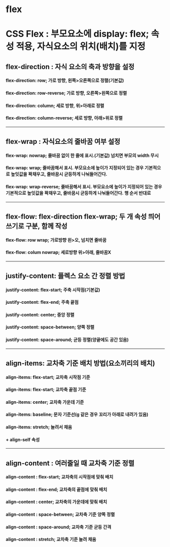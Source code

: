# flex

# CSS Flex : 부모요소에 display: flex; 속성 적용, 자식요소의 위치(배치)를 지정

## flex-direction : 자식 요소의 축과 방향을 설정

#### flex-direction: row; 가로 방향, 왼쪽>오른쪽으로 정렬(기본값)

#### flex-direction: row-reverse; 가로 방향, 오른쪽>왼쪽으로 정렬

#### flex-direction: column; 세로 방향, 위>아래로 정렬

#### flex-direction: column-reverse; 세로 방향, 아래>위로 정렬

---

## flex-wrap : 자식요소의 줄바꿈 여부 설정

#### flex-wrap: nowrap; 줄바꿈 없이 한 줄에 표시.(기본값) 넘치면 부모의 width 무시

#### flex-wrap: wrap; 줄바꿈해서 표시. 부모요소에 높이가 지정되어 있는 경우 기본적으로 높잇값을 꽉채우고, 줄바꿈시 균등하게 나눠들어간다.

#### flex-wrap: wrap-reverse; 줄바꿈해서 표시. 부모요소에 높이가 지정되어 있는 경우 기본적으로 높잇값을 꽉채우고, 줄바꿈시 균등하게 나눠들어간다. 행 순서 반대로

---

## flex-flow: flex-direction flex-wrap; 두 개 속성 띄어쓰기로 구분, 함께 작성

#### flex-flow: row wrap; 가로방향 왼>오, 넘치면 줄바꿈

#### flex-flow: colum nowrap; 세로방향 위>아래, 줄바꿈X

---

## justify-content: 플렉스 요소 간 정렬 방법

#### justify-content: flex-start; 주축 시작점(기본값)

#### justify-content: flex-end; 주축 끝점

#### justify-content: center; 중앙 정렬

#### justify-content: space-between; 양쪽 정렬

#### justify-content: space-around; 균등 정렬(양끝에도 공간 있음)

---

## align-items: 교차축 기준 배치 방법(요소끼리의 배치)

#### align-items: flex-start; 교차축 시작점 기준

#### align-items: flex-start; 교차축 끝점 기준

#### align-items: center; 교차축 가운데 기준

#### align-items: baseline; 문자 기준선(g 같은 경우 꼬리가 아래로 내려가 있음)

#### align-items: stretch; 늘려서 채움

#### + align-self 속성

---

## align-content : 여러줄일 때 교차축 기준 정렬

#### align-content : flex-start; 교차축의 시작점에 맞춰 배치

#### align-content : flex-end; 교차축의 끝점에 맞춰 배치

#### align-content : center; 교차축의 가운데에 맞춰 배치

#### align-content : space-between; 교차축 기준 양쪽 정렬

#### align-content : space-around; 교차축 기준 균등 간격

#### align-content : stretch; 교차축 기준 늘려 채움